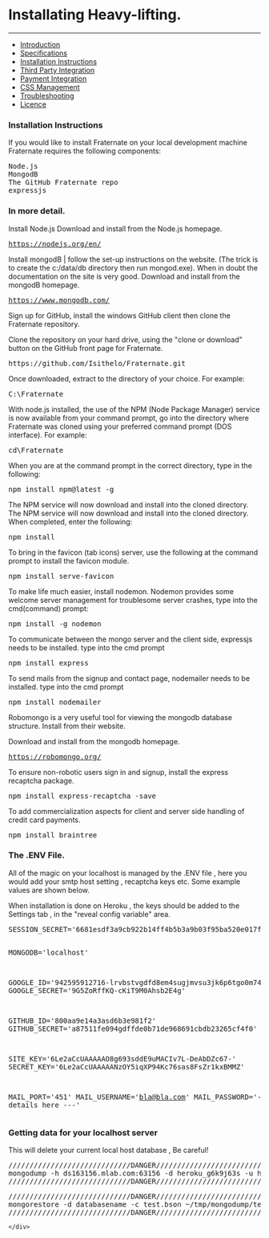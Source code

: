 <h1>Installating Heavy-lifting.</h1>
<hr>
<div class="row">
	<div class="col-md-3">
		<ul class="nav nav-pills nav-stacked">
			<li role="presentation"><a href="/introduction">Introduction</a></li>
			<li role="presentation"><a href="/specifications">Specifications</a></li>			
			<li role="presentation" class="active"><a href="/installation">Installation Instructions</a></li>
			<li role="presentation"><a href="/integration">Third Party Integration</a></li>
			<li role="presentation"><a href="/payments">Payment Integration</a></li>
			<li role="presentation"><a href="/css">CSS Management</a></li>
			<li role="presentation"><a href="/troubleshooting">Troubleshooting</a></li>
			<li role="presentation"><a href="/licence">Licence</a></li>
		</ul>
	</div>
	<div class="col-md-9">

<h3>Installation Instructions</h3>
<p>If you would like to install Fraternate on your local development machine Fraternate requires the following components:</p>

<pre>
Node.js
MongodB
The GitHub Fraternate repo
expressjs
</pre>
<h3>In more detail.</h3>

<p>Install Node.js Download and install from the Node.js homepage.</p>

<pre><a href="https://nodejs.org/en/">https://nodejs.org/en/</a>&nbsp;</pre>

<p>Install mongodB | follow the set-up instructions on the website. (The trick is to create the c:/data/db directory then run mongod.exe). When in doubt the documentation on the site is very good. Download and install from the mongodB homepage.</p>

<pre><a href="https://www.mongodb.com/">https://www.mongodb.com/</a>&nbsp;</pre>

<p>Sign up for GitHub, install the windows GitHub client then clone the Fraternate repository.</p>
<p>Clone the repository on your hard drive, using the "clone or download" button on the GitHub front page for Fraternate.</p>
<pre>https://github.com/Isithelo/Fraternate.git</pre>
<p>Once downloaded, extract to the directory of your choice. For example:</p>

<pre>C:\Fraternate</pre>

<p>With node.js installed, the use of the NPM (Node Package Manager) service is now available from your command prompt, go into the directory where Fraternate was cloned using your preferred command prompt (DOS interface). For example:</p>

<pre>cd\Fraternate</pre>

<p>When you are at the command prompt in the correct directory, type in the following:</p>

<pre>npm install npm@latest -g</pre>

<p>The NPM service will now download and install into the cloned directory. The NPM service will now download and install into the cloned directory. When completed, enter the following:</p>

<pre>npm install</pre>

<p>To bring in the favicon (tab icons) server, use the following at the command prompt to install the favicon module.</p>

<pre>npm install serve-favicon</pre>

<p>To make life much easier, install nodemon. Nodemon provides some welcome server management for troublesome server crashes, type into the cmd(command) prompt:</p>

<pre>npm install -g nodemon</pre>

<p>To communicate between the mongo server and the client side, expressjs needs to be installed. type into the cmd prompt</p>

<pre>npm install express</pre>

<p>To send mails from the signup and contact page, nodemailer needs to be installed. type into the cmd prompt</p>

<pre>npm install nodemailer</pre>


<p>Robomongo is a very useful tool for viewing the mongodb database structure. Install from their website.</p>

<p>Download and install from the mongodb homepage.</p>

<pre><a href="https://robomongo.org/">https://robomongo.org/</a></pre>

<p>To ensure non-robotic users sign in and signup, install the express recaptcha package.</p>

<pre>npm install express-recaptcha -save</pre>

<p>To add commercialization aspects for client and server side handling of credit card payments.</p>

<pre>npm install braintree</pre>


<h3>The .ENV File.</h3>
<p>All of the magic on your localhost is managed by the .ENV file , here you would add your smtp host setting , recaptcha keys etc. Some example values are shown below.</p>
<p>When installation is done on Heroku , the keys should be added to the Settings tab , in the "reveal config variable" area.</p>
<pre>
SESSION_SECRET='6681esdf3a9cb922b14ff4b5b3a9b03f95ba520e017f5a23453f6e2792965d4e063'

MONGODB='localhost'

GOOGLE_ID='942595912716-lrvbstvgdfd8em4sugjmvsu3jk6p6tgo0m74.apps.googleusercontent.com'
GOOGLE_SECRET='9G5ZoRffKQ-cKiT9M0Ahsb2E4g'

GITHUB_ID='800aa9e14a3asd6b3e981f2'
GITHUB_SECRET='a87511fe094gdffde0b71de968691cbdb23265cf4f0'

SITE_KEY='6Le2aCcUAAAAAO8g693sddE9uMACIv7L-DeAbDZc67-'
SECRET_KEY='6Le2aCcUAAAAANzOY5iqXP94Kc76sas8FsZr1kxBMMZ'

MAIL_PORT='451'
MAIL_USERNAME='bla@bla.com'
MAIL_PASSWORD='--- add your details here ---'
</pre>



<h3>Getting data for your localhost server</h3>
<p>This will delete your current local host database , Be careful!</p>
<pre>
/////////////////////////////DANGER/////////////////////////////
mongodump -h ds163156.mlab.com:63156 -d heroku_g6k9j63s -u heroku_g6k9j63s -p t6e1adq1dsmn5p25klnl60dcbb -o ~/tmp/mongodump/test/test
/////////////////////////////DANGER/////////////////////////////	
</pre>
<pre>
/////////////////////////////DANGER/////////////////////////////
mongorestore -d databasename -c test.bson ~/tmp/mongodump/test/test
/////////////////////////////DANGER/////////////////////////////	
</pre>


	</div>
</div>
</div>
